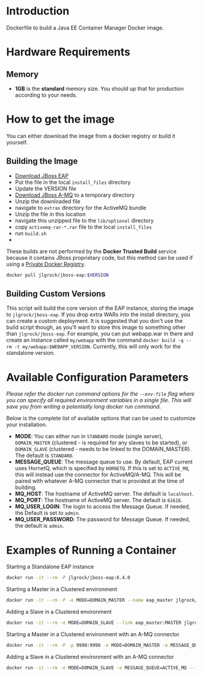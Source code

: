 # Introduction

Dockerfile to build a Java EE Container Manager Docker image.

# Hardware Requirements

## Memory

- **1GB** is the **standard** memory size. You should up that for production according to your needs.


# How to get the image

You can either download the image from a docker registry or build it yourself.

## Building the Image

* [Download JBoss EAP](http://www.jboss.org/products/eap/download/)
* Put the file in the local `install_files` directory
* Update the VERSION file
* [Download JBoss A-MQ](http://www.jboss.org/products/amq/download/) to a temporary directory
* Unzip the downloaded file
* navigate to `extras` directory for the ActiveMQ bundle
* Unzip the file in this location
* navigate this unzipped file to the `lib/optional` directory
* copy `activemq-rar-*.rar` file to the local `install_files`
* run `build.sh`
* 
These builds are not performed by the **Docker Trusted Build** service because it contains JBoss proprietary code, but this method can be used if using a [Private Docker Registry](https://docs.docker.com/registry/deploying/).

```bash
docker pull jlgrock/jboss-eap:$VERSION
```

## Building Custom Versions

This script will build the core version of the EAP instance, storing the image to `jlgrock/jboss-eap`. If you drop extra WARs into the install directory, you can create a custom deployment. It is suggested that you don't use the build script though, as you'll want to store this image to something other than `jlgrock/jboss-eap`. For example, you can put webapp.war in there and create an instance called `my/webapp` with the command `docker build -q --rm -t my/webapp:$WEBAPP_VERSION`.  Currently, this will only work for the standalone version.

# Available Configuration Parameters

*Please refer the docker run command options for the `--env-file` flag where you can specify all required environment variables in a single file. This will save you from writing a potentially long docker run command.*

Below is the complete list of available options that can be used to customize your installation.

- **MODE**: You can either run in `STANDARD` mode (single server), `DOMAIN_MASTER` (clustered - is required for any slaves to be started), or `DOMAIN_SLAVE` (clustered - needs to be linked to the DOMAIN_MASTER).  The default is `STANDARD`.
- **MESSAGE_QUEUE**: The message queue to use.  By default, EAP current uses HornetQ, which is specified by `HORNETQ`.  If this is set to `ACTIVE_MQ`, this will instead use the connector for ActiveMQ/A-MQ.  This will be paired with whatever A-MQ connector that is provided at the time of building.
- **MQ_HOST**: The hostname of ActiveMQ server. The default is `localhost`.
- **MQ_PORT**: The hostname of ActiveMQ server. The default is `61616`.
- **MQ_USER_LOGIN**: The login to access the Message Queue.  If needed, the Default is set to `admin`.
- **MQ_USER_PASSWORD**: The password for Message Queue. If needed, the default is `admin`.

# Examples of Running a Container

Starting a Standalone EAP instance
```bash
docker run -it --rm -P jlgrock/jboss-eap:6.4.0
```

Starting a Master in a Clustered environment
```bash
docker run -it --rm -P -e MODE=DOMAIN_MASTER --name eap_master jlgrock/jboss-eap:6.4.0
```

Adding a Slave in a Clustered environment
```bash
docker run -it --rm -e MODE=DOMAIN_SLAVE --link eap_master:MASTER jlgrock/jboss-eap:6.4.0
```

Starting a Master in a Clustered environment with an A-MQ connector
```bash
docker run -it --rm -P -p 9990:9990 -e MODE=DOMAIN_MASTER -e MESSAGE_QUEUE=ACTIVE_MQ --name eap_master jlgrock/jboss-eap:6.4.0
```

Adding a Slave in a Clustered environment with an A-MQ connector
```bash
docker run -it --rm -e MODE=DOMAIN_SLAVE -e MESSAGE_QUEUE=ACTIVE_MQ --link eap_master:MASTER jlgrock/jboss-eap:6.4.0
```

